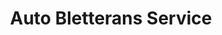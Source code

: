 ---
title: "Auto Bletterans Service"
url: /villevieux/auto-bletterans-service/
shop: réparation de voitures
---